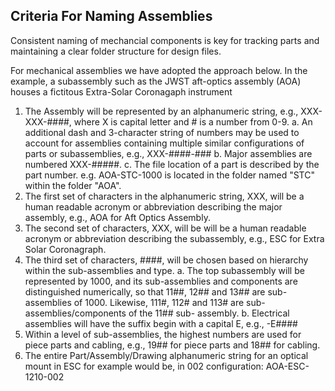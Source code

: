 <!--- Naming Standards --->

## Criteria For Naming Assemblies
Consistent naming of mechancial components is key for tracking parts and maintaining a clear folder structure for design files.

For mechanical assemblies we have adopted the approach below. In the example, a subassembly such as the JWST aft-optics assembly (AOA) houses a fictitous Extra-Solar Coronagaph instrument 

1. The Assembly will be represented by an alphanumeric string, e.g., XXX-XXX-####, where X is capital
letter and # is a number from 0-9.
a. An additional dash and 3-character string of numbers may be used to account for
assemblies containing multiple similar configurations of parts or subassemblies, e.g., XXX-####-###
b. Major assemblies are numbered XXX-#####. 
c. The file location of a part is described by the part number. e.g. AOA-STC-1000 is located in the
folder named "STC" within the folder "AOA". 
2. The first set of characters in the alphanumeric string, XXX, will be a human readable acronym
or abbreviation describing the major assembly, e.g., AOA for Aft Optics Assembly.
3. The second set of characters, XXX, will be will be a human readable acronym
or abbreviation describing the subassembly, e.g., ESC for Extra Solar Coronagraph.
4. The third set of characters, ####, will be chosen based on hierarchy within the sub-assemblies
and type. 
a. The top subassembly will be represented by 1000, and its sub-assemblies and components
are distinguished numerically, so that 11##, 12## and 13## are sub-assemblies of 1000.
Likewise, 111#, 112# and 113# are sub-assemblies/components of the 11## sub-
assembly.
b. Electrical assemblies will have the suffix begin with a capital E, e.g., -E####
5. Within a level of sub-assemblies, the highest numbers are used for piece parts and cabling, e.g.,
19## for piece parts and 18## for cabling.
6. The entire Part/Assembly/Drawing alphanumeric string for an optical mount in ESC for example
would be, in 002 configuration:
AOA-ESC-1210-002 
